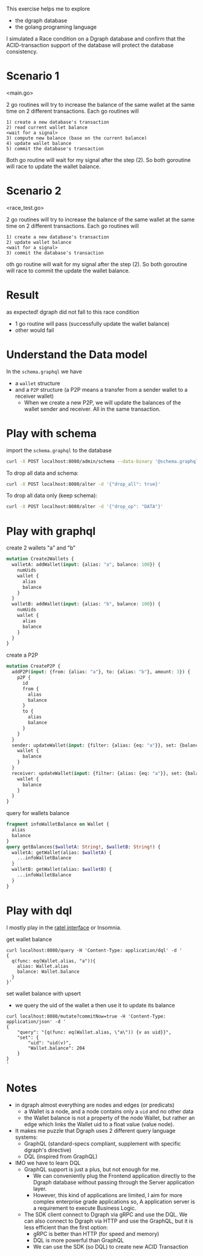 This exercise helps me to explore
* the dgraph database
* the golang programing language

I simulated a Race condition on a Dgraph database and confirm that the ACID-transaction support of the database will protect the database consistency.


# Scenario 1

<main.go>

2 go routines will try to increase the balance of the same wallet
at the same time on 2 different transactions. Each go routines will
```
1) create a new database's transaction
2) read current wallet balance
<wait for a signal>
3) compute new balance (base on the current balance) 
4) update wallet balance
5) commit the database's transaction
```
Both go routine will wait for my signal after the step (2). So both goroutine will race to update the wallet balance.

# Scenario 2

<race_test.go>

2 go routines will try to increase the balance of the same wallet
at the same time on 2 different transactions. Each go routines will

```
1) create a new database's transaction 
2) update wallet balance
<wait for a signal>
3) commit the database's transaction
```
oth go routine will wait for my signal after the step (2). So both goroutine will race to commit the update the wallet balance.

# Result

as expected! dgraph did not fall to this race condition
* 1 go routine will pass (successfully update the wallet balance)
* other would fail

# Understand the Data model

In the `schema.graphql` we have 
* a `wallet` structure 
* and a `P2P` structure (a P2P means a transfer from a sender wallet to a receiver wallet)
  * When we create a new P2P, we will update the balances of the wallet sender and receiver. All in the same transaction.

# Play with schema

import the `schema.graphql` to the database 
```bash
curl -X POST localhost:8080/admin/schema --data-binary '@schema.graphql'
```

To drop all data and schema:
```bash
curl -X POST localhost:8080/alter -d '{"drop_all": true}'
```

To drop all data only (keep schema):
```bash
curl -X POST localhost:8080/alter -d '{"drop_op": "DATA"}'
```

# Play with graphql

create 2 wallets "a" and "b"

```graphql
mutation Create2Wallets {
  walletA: addWallet(input: {alias: "a", balance: 100}) {
    numUids
    wallet {
      alias
      balance
    }
  }
  walletB: addWallet(input: {alias: "b", balance: 100}) {
    numUids
    wallet {
      alias
      balance
    }
  }
}
```

create a P2P

```graphql
mutation CreateP2P {
  addP2P(input: {from: {alias: "a"}, to: {alias: "b"}, amount: 3}) {
    p2P {
      id
      from {
        alias
        balance
      }
      to {
        alias
        balance
      }
    }
  }
  sender: updateWallet(input: {filter: {alias: {eq: "a"}}, set: {balance: 97}}) {
    wallet {
      balance
    }
  }
  receiver: updateWallet(input: {filter: {alias: {eq: "a"}}, set: {balance: 103}}) {
    wallet {
      balance
    }
  }
}
```

query for wallets balance

```graphql
fragment infoWalletBalance on Wallet {
  alias
  balance
}
query getBalances($walletA: String!, $walletB: String!) {
  walletA: getWallet(alias: $walletA) {
    ...infoWalletBalance
  }
  walletB: getWallet(alias: $walletB) {
    ...infoWalletBalance
  }
}
```

# Play with dql

I mostly play in the [ratel interface](https://play.dgraph.io/) or Insomnia. 

get wallet balance

```dql
curl localhost:8080/query -H 'Content-Type: application/dql' -d '
{
  q(func: eq(Wallet.alias, "a")){
    alias: Wallet.alias
    balance: Wallet.balance
  }
}'
```

set wallet balance with upsert
 * we query the uid of the wallet a then use it to update its balance


```dql
curl localhost:8080/mutate?commitNow=true -H 'Content-Type: application/json' -d '
{
    "query": "{q(func: eq(Wallet.alias, \"a\")) {v as uid}}",
    "set": {
        "uid": "uid(v)",
        "Wallet.balance": 204
    }
}
'
```

# Notes

* in dgraph almost everything are nodes and edges (or predicats) 
  * a Wallet is a node, and a node contains only a `uid` and no other data
  * the Wallet balance is not a property of the node Wallet, but rather an edge which links the Wallet uid to a float value (value node). 
* It makes me puzzle that Dgraph uses 2 different query language systems: 
  * GraphQL (standard-specs compliant, supplement with specific dgraph's directive) 
  * DQL (inspired from GraphQL)
* IMO we have to learn DQL
  * GraphQL support is just a plus, but not enough for me.
    * We can conveniently plug the Frontend application directly to the Dgraph database without passing through the Server application layer.
    * However, this kind of applications are limited, I aim for more complex enterprise grade applications so, A application server is a requirement to execute Business Logic. 
  * The SDK client connect to Dgraph via gRPC and use the DQL. We can also connect to Dgraph via HTTP and use the GraphQL, but it is less efficient than the first option: 
    * gRPC is better than HTTP (for speed and memory)
    * DQL is more powerful than GraphQL
    * We can use the SDK (so DQL) to create new ACID Transaction



